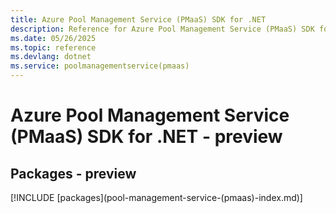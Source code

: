 ```yaml
---
title: Azure Pool Management Service (PMaaS) SDK for .NET
description: Reference for Azure Pool Management Service (PMaaS) SDK for .NET
ms.date: 05/26/2025
ms.topic: reference
ms.devlang: dotnet
ms.service: poolmanagementservice(pmaas)
---
```

# Azure Pool Management Service (PMaaS) SDK for .NET - preview
## Packages - preview
[!INCLUDE [packages](pool-management-service-(pmaas\)-index.md)]